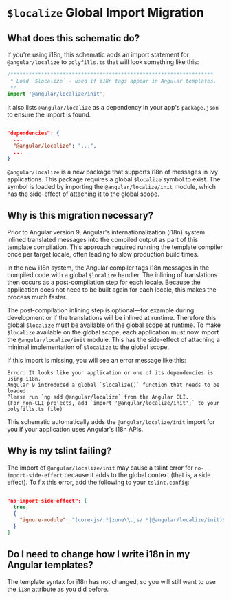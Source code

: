 # `$localize` Global Import Migration

## What does this schematic do?

If you're using i18n, this schematic adds an import statement for `@angular/localize` to `polyfills.ts` that will look something like this:

```ts
/******************************************************************
 * Load `$localize` - used if i18n tags appear in Angular templates.
 */
import '@angular/localize/init';
```

It also lists `@angular/localize` as a dependency in your app's `package.json` to ensure the import is found.

```json

"dependencies": {
  ...
  "@angular/localize": "...",
  ...
}

```

`@angular/localize` is a new package that supports i18n of messages in Ivy applications.
This package requires a global `$localize` symbol to exist.
The symbol is loaded by importing the `@angular/localize/init` module, which has the side-effect of attaching it to the global scope.

## Why is this migration necessary?

Prior to Angular version 9, Angular's internationalization (i18n) system inlined translated messages into the compiled output as part of this template compilation.
This approach required running the template compiler once per target locale, often leading to slow production build times.

In the new i18n system, the Angular compiler tags i18n messages in the compiled code with a global `$localize` handler.
The inlining of translations then occurs as a post-compilation step for each locale.
Because the application does not need to be built again for each locale, this makes the process much faster.

The post-compilation inlining step is optional&mdash;for example during development or if the translations will be inlined at runtime.
Therefore this global `$localize` must be available on the global scope at runtime.
To make `$localize` available on the global scope, each application must now import the `@angular/localize/init` module.
This has the side-effect of attaching a minimal implementation of `$localize` to the global scope.

If this import is missing, you will see an error message like this:

```
Error: It looks like your application or one of its dependencies is using i18n.
Angular 9 introduced a global `$localize()` function that needs to be loaded.
Please run `ng add @angular/localize` from the Angular CLI.
(For non-CLI projects, add `import '@angular/localize/init';` to your polyfills.ts file)
```

This schematic automatically adds the `@angular/localize/init` import for you
if your application uses Angular's i18n APIs.


## Why is my tslint failing?

The import of `@angular/localize/init` may cause a tslint error for `no-import-side-effect` because it adds to the global context (that is, a side effect).
To fix this error, add the following to your `tslint.config`:

```json

"no-import-side-effect": [
  true,
  {
    "ignore-module": "(core-js/.*|zone\\.js/.*|@angular/localize/init)$"
  }
]

```


## Do I need to change how I write i18n in my Angular templates?

The template syntax for i18n has not changed, so you will still want to use the `i18n` attribute as you did before.
